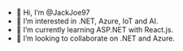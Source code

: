 - 👋 Hi, I’m @JackJoe97
- 👀 I’m interested in .NET, Azure, IoT and AI.
- 🌱 I’m currently learning ASP.NET with React.js.
- 💞️ I’m looking to collaborate on .NET and Azure.

<!---
JackJoe97/JackJoe97 is a ✨ special ✨ repository because its `README.md` (this file) appears on your GitHub profile.
You can click the Preview link to take a look at your changes.
--->

